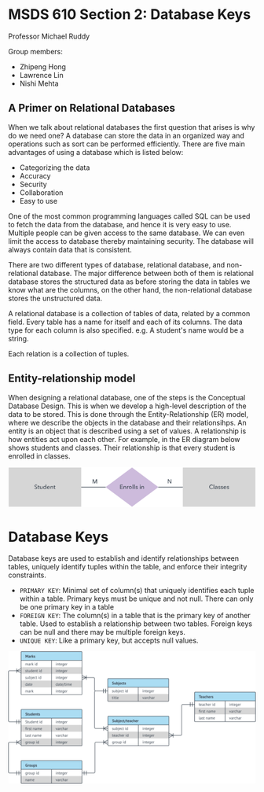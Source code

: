 # MSDS 610 Section 2: Database Keys
Professor Michael Ruddy

Group members:
- Zhipeng Hong
- Lawrence Lin
- Nishi Mehta

## A Primer on Relational Databases
When we talk about relational databases the first question that arises is why do we need one? A database can store the data in an organized way and operations such as sort can be performed efficiently. There are five main advantages of using a database which is listed below:

- Categorizing the data
- Accuracy
- Security
- Collaboration
- Easy to use

One of the most common programming languages called SQL can be used to fetch the data from the database, and hence it is very easy to use. Multiple people can be given access to the same database. We can even limit the access to database thereby maintaining security. The database will always contain data that is consistent.

There are two different types of database, relational database, and non-relational database. The major difference between both of them is relational database stores the structured data as before storing the data in tables we know what are the columns, on the other hand, the non-relational database stores the unstructured data.

A relational database is a collection of tables of data, related by a common field. Every table has a name for itself and each of its columns. The data type for each column is also specified.
e.g. A student's name would be a string.

Each relation is a collection of tuples.

## Entity-relationship model
When designing a relational database, one of the steps is the Conceptual Database Design. This is when we develop a high-level description of the data to be stored. This is done through the Entity-Relationship (ER) model, where we describe the objects in the database and their relationsihps. An entity is an object that is described using a set of values. A relationship is how entities act upon each other. For example, in the ER diagram below shows students and classes. Their relationship is that every student is enrolled in classes.

![](img/er.svg)


# Database Keys
Database keys are used to establish and identify relationships between 
tables, uniquely identify tuples within the table, and enforce their integrity constraints. 

- `PRIMARY KEY`: Minimal set of column(s) that uniquely identifies each tuple within a table. Primary keys must be unique and not null. There can only be one primary key in a table
- `FOREIGN KEY`: The column(s) in a table that is the primary key of another table. Used to establish a relationship between two tables. Foreign keys can be null and there may be multiple foreign keys.
- `UNIQUE KEY`: Like a primary key, but accepts null values.


![](img/ex.svg)



